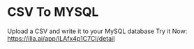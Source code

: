 # CSV To MYSQL
Upload a CSV and write it to your MySQL database
Try it Now: https://illa.ai/app/ILAfx4p1C7CI/detail
